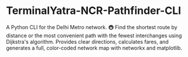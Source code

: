 # TerminalYatra-NCR-Pathfinder-CLI
A Python CLI for the Delhi Metro network. 🚇 Find the shortest route by distance or the most convenient path with the fewest interchanges using Dijkstra's algorithm. Provides clear directions, calculates fares, and generates a full, color-coded network map with networkx and matplotlib.
